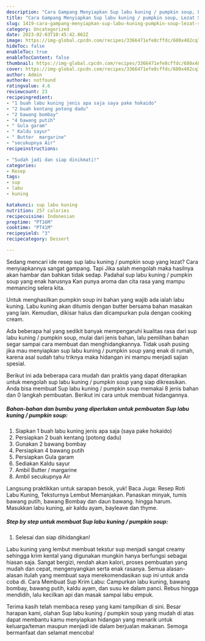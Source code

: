 ```yaml
---
description: "Cara Gampang Menyiapkan Sup labu kuning / pumpkin soup, Lezat Sekali"
title: "Cara Gampang Menyiapkan Sup labu kuning / pumpkin soup, Lezat Sekali"
slug: 1419-cara-gampang-menyiapkan-sup-labu-kuning-pumpkin-soup-lezat-sekali
category: Uncategorized
date: 2023-02-03T10:45:42.862Z
image: https://img-global.cpcdn.com/recipes/3366471efe8cffdc/680x482cq70/sup-labu-kuning-pumpkin-soup-foto-resep-utama.jpg
hideToc: false
enableToc: true
enableTocContent: false
thumbnail: https://img-global.cpcdn.com/recipes/3366471efe8cffdc/680x482cq70/sup-labu-kuning-pumpkin-soup-foto-resep-utama.jpg
cover: https://img-global.cpcdn.com/recipes/3366471efe8cffdc/680x482cq70/sup-labu-kuning-pumpkin-soup-foto-resep-utama.jpg
author: Admin
authorAv: notfound
ratingvalue: 4.6
reviewcount: 23
recipeingredient:
- "1 buah labu kuning jenis apa saja saya pake hokaido"
- "2 buah kentang potong dadu"
- "2 bawang bombay"
- "4 bawang putih"
- " Gula garam"
- " Kaldu sayur"
- " Butter  margarine"
- "secukupnya Air"
recipeinstructions:

- "Sudah jadi dan siap dinikmati!"
categories:
- Resep
tags:
- sup
- labu
- kuning

katakunci: sup labu kuning 
nutrition: 257 calories
recipecuisine: Indonesian
preptime: "PT16M"
cooktime: "PT41M"
recipeyield: "3"
recipecategory: Dessert

---
```



Sedang mencari ide resep sup labu kuning / pumpkin soup yang lezat? Cara menyiapkannya sangat gampang. Tapi Jika salah mengolah maka hasilnya akan hambar dan bahkan tidak sedap. Padahal sup labu kuning / pumpkin soup yang enak harusnya Kan punya aroma dan cita rasa yang mampu memancing selera kita.


Untuk menghasilkan pumpkin soup ini bahan yang wajib ada ialah labu kuning. Labu kuning akan ditumis dengan butter bersama bahan masakan yang lain. Kemudian, dikisar halus dan dicampurkan pula dengan cooking cream.

Ada beberapa hal yang sedikit banyak mempengaruhi kualitas rasa dari sup labu kuning / pumpkin soup, mulai dari jenis bahan, lalu pemilihan bahan segar sampai cara membuat dan menghidangkannya. Tidak usah pusing jika mau menyiapkan sup labu kuning / pumpkin soup yang enak di rumah, karena asal sudah tahu triknya maka hidangan ini mampu menjadi sajian spesial.


Berikut ini ada beberapa cara mudah dan praktis yang dapat diterapkan untuk mengolah sup labu kuning / pumpkin soup yang siap dikreasikan. Anda bisa membuat Sup labu kuning / pumpkin soup memakai 8 jenis bahan dan 0 langkah pembuatan. Berikut ini cara untuk membuat hidangannya.

<!--inarticleads1-->

##### Bahan-bahan dan bumbu yang diperlukan untuk pembuatan Sup labu kuning / pumpkin soup:

1. Siapkan 1 buah labu kuning jenis apa saja (saya pake hokaido)
1. Persiapkan 2 buah kentang (potong dadu)
1. Gunakan 2 bawang bombay
1. Persiapkan 4 bawang putih
1. Persiapkan  Gula garam
1. Sediakan  Kaldu sayur
1. Ambil  Butter / margarine
1. Ambil secukupnya Air


Langsung praktikkan untuk sarapan besok, yuk! Baca Juga: Resep Roti Labu Kuning, Teksturnya Lembut Memanjakan. Panaskan minyak, tumis bawang putih, bawang Bombay dan daun bawang. hingga harum. Masukkan labu kuning, air kaldu ayam, bayleave dan thyme. 

<!--inarticleads2-->

##### Step by step untuk membuat Sup labu kuning / pumpkin soup:


1. Selesai dan siap dihidangkan!

Labu kuning yang lembut membuat tekstur sup menjadi sangat creamy sehingga krim kental yang digunakan mungkin hanya berfungsi sebagai hiasan saja. Sangat bergizi, rendah akan kalori, proses pembuatan yang mudah dan cepat, mengenyangkan serta enak rasanya. Semua alasan-alasan itulah yang membuat saya merekomendasikan sup ini untuk anda coba di. Cara Membuat Sup Krim Labu: Campurkan labu kuning, bawang bombay, bawang putih, kaldu ayam, dan susu ke dalam panci. Rebus hingga mendidih, lalu kecilkan api dan masak sampai labu empuk. 

Terima kasih telah membaca resep yang kami tampilkan di sini. Besar harapan kami, olahan Sup labu kuning / pumpkin soup yang mudah di atas dapat membantu kamu menyiapkan hidangan yang menarik untuk keluarga/teman maupun menjadi ide dalam berjualan makanan. Semoga bermanfaat dan selamat mencoba!
